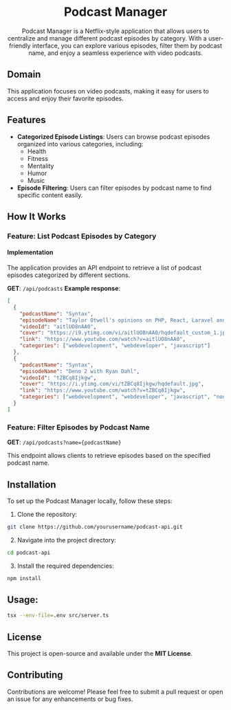 <h1 align='center'>Podcast Manager</h1>

<p align='center'>
Podcast Manager is a Netflix-style application that allows users to centralize and manage different podcast episodes by category. With a user-friendly interface, you can explore various episodes, filter them by podcast name, and enjoy a seamless experience with video podcasts.
</p>

## Domain

This application focuses on video podcasts, making it easy for users to access and enjoy their favorite episodes.

## Features

- **Categorized Episode Listings**: Users can browse podcast episodes organized into various categories, including:
  - Health
  - Fitness
  - Mentality
  - Humor
  - Music
- **Episode Filtering**: Users can filter episodes by podcast name to find specific content easily.

## How It Works

### Feature: List Podcast Episodes by Category

#### Implementation

The application provides an API endpoint to retrieve a list of podcast episodes categorized by different sections.

**GET**: `/api/podcasts`
**Example response**:
```json
[
  {
    "podcastName": "Syntax",
    "episodeName": "Taylor Otwell's opinions on PHP, React, Laravel and Lamborghini Memes",
    "videoId": "aitlUO8nAA0",
    "cover": "https://i9.ytimg.com/vi/aitlUO8nAA0/hqdefault_custom_1.jpg",
    "link": "https://www.youtube.com/watch?v=aitlUO8nAA0",
    "categories": ["webdevelopment", "webdeveloper", "javascript"]
  },
  {
    "podcastName": "Syntax",
    "episodeName": "Deno 2 with Ryan Dahl",
    "videoId": "tZBCq8Ijkgw",
    "cover": "https://i.ytimg.com/vi/tZBCq8Ijkgw/hqdefault.jpg",
    "link": "https://www.youtube.com/watch?v=tZBCq8Ijkgw",
    "categories": ["webdevelopment", "webdeveloper", "javascript", "nodejs"]
  }
]
```

### Feature: Filter Episodes by Podcast Name
**GET**: `/api/podcasts?name={podcastName}` 

This endpoint allows clients to retrieve episodes based on the specified podcast name.

## Installation

To set up the Podcast Manager locally, follow these steps:

1. Clone the repository:
```bash
git clone https://github.com/yourusername/podcast-api.git
```

2. Navigate into the project directory:
```bash
cd podcast-api
```

3. Install the required dependencies:
```bash
npm install
```

## Usage:
```bash
tsx --env-file=.env src/server.ts
```

## License
This project is open-source and available under the **MIT License**.

## Contributing
Contributions are welcome! Please feel free to submit a pull request or open an issue for any enhancements or bug fixes.
